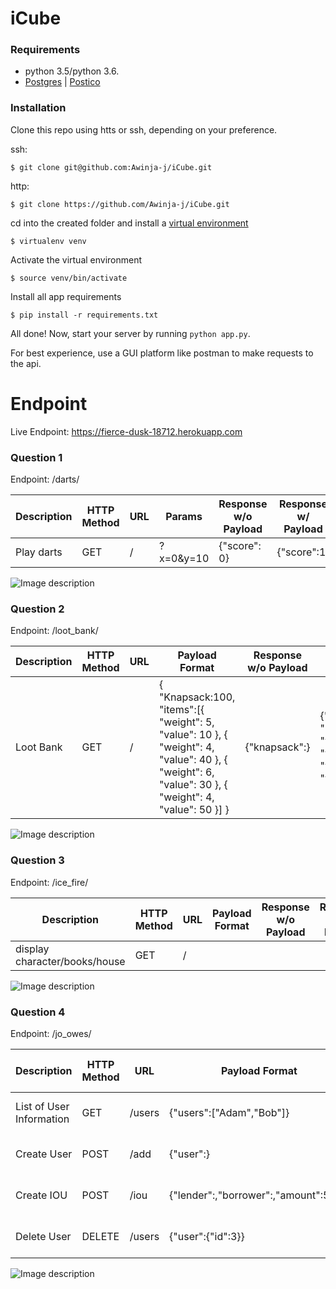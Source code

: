 # iCube

### Requirements

- python 3.5/python 3.6. 
- [Postgres](https://www.codementor.io/@engineerapart/getting-started-with-postgresql-on-mac-osx-are8jcopb) | [Postico](http://docs.dallinger.io/en/latest/postico_and_postgres.html)

### Installation

Clone this repo using htts or ssh, depending on your preference.

ssh:

```$ git clone git@github.com:Awinja-j/iCube.git```

http:

```$ git clone https://github.com/Awinja-j/iCube.git```

cd into the created folder and install a [virtual environment](https://virtualenv.pypa.io/en/stable/)

`$ virtualenv venv`

Activate the virtual environment

`$ source venv/bin/activate`

Install all app requirements

`$ pip install -r requirements.txt`

All done! Now, start your server by running `python app.py`. 

For best experience, use a GUI platform like postman to make requests to the api.

# Endpoint

Live Endpoint: https://fierce-dusk-18712.herokuapp.com

### Question 1
Endpoint: /darts/

| Description | HTTP Method | URL   | Params | Response w/o Payload | Response w/ Payload |
|-------------|-------------|-------|----------------|----------------------|---------------------|
| Play darts  | GET         | / | ?x=0&y=10       | {"score": 0}       | {"score":1}          |

![Image description](https://github.com/Awinja-j/iCube/blob/master/images/Screenshot%202020-04-17%20at%2002.10.56.png)

### Question 2 
Endpoint: /loot_bank/

| Description | HTTP Method | URL   | Payload Format                                                                                                                                         | Response w/o Payload | Response w/ Payload                                                                         |
|-------------|-------------|-------|--------------------------------------------------------------------------------------------------------------------------------------------------------|----------------------|---------------------------------------------------------------------------------------------|
| Loot Bank   | GET         | /| { "Knapsack:100, "items":[{ "weight": 5, "value": 10 },  { "weight": 4, "value": 40 },  { "weight": 6, "value": 30 },  { "weight": 4, "value": 50 }] } | {"knapsack":}        | {"Knapsack:100, "items":[{   { "weight": 4, "value": 40 },   { "weight": 4, "value": 50 }]} |

![Image description](https://github.com/Awinja-j/iCube/blob/master/images/Screenshot%202020-04-22%20at%2007.00.55.png)


### Question 3
Endpoint: /ice_fire/

| Description                      | HTTP Method | URL             | Payload Format | Response w/o Payload | Response w/ Payload |
|----------------------------------|-------------|-----------------|----------------|----------------------|---------------------|
| display character/books/house    | GET         | /    |                |                      |                     |


![Image description](https://github.com/Awinja-j/iCube/blob/master/images/Screenshot%202020-04-22%20at%2007.06.19.png)

### Question 4
Endpoint: /jo_owes/

| Description              | HTTP Method | URL    | Payload Format                        | Response w/o Payload | Response w/ Payload             |
|--------------------------|-------------|--------|---------------------------------------|----------------------|---------------------------------|
| List of User Information | GET         | /users | {"users":["Adam","Bob"]}              | {"users":}           | {"users":(sorted by name)}      |
| Create User              | POST        | /add   | {"user":}                             | N/A                  | {User object for new user}      |
| Create IOU               | POST        | /iou   | {"lender":,"borrower":,"amount":5.25} | N/A                  | {"users": and(sorted by name)>} |
| Delete User              | DELETE      | /users | {"user":{"id":3}}                     | N/A                  | {"user deleted succesfully"     |

![Image description](https://github.com/Awinja-j/iCube/blob/master/images/Screenshot%202020-04-22%20at%2006.57.43.png)

